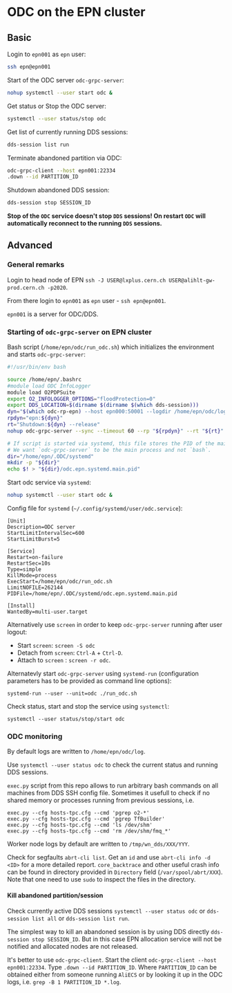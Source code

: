 # ODC on the EPN cluster

## Basic

Login to `epn001` as `epn` user:
```bash
ssh epn@epn001
```

Start of the ODC server `odc-grpc-server`:
```bash
nohup systemctl --user start odc &
```

Get status or Stop the ODC server:
```bash
systemctl --user status/stop odc
```

Get list of currently running DDS sessions: 
```bash
dds-session list run
```

Terminate abandoned partition via ODC:
```bash
odc-grpc-client --host epn001:22334
.down --id PARTITION_ID
```

Shutdown abandoned DDS session:
```bash
dds-session stop SESSION_ID
```

**Stop of the `ODC` service doesn't stop `DDS` sessions! On restart `ODC` will automatically reconnect to the running `DDS` sessions.**

## Advanced

### General remarks
Login to head node of EPN `ssh -J USER@lxplus.cern.ch USER@alihlt-gw-prod.cern.ch -p2020`.

From there login to `epn001` as `epn` user - `ssh epn@epn001`.

`epn001` is a server for ODC/DDS.

### Starting of `odc-grpc-server` on EPN cluster

Bash script (`/home/epn/odc/run_odc.sh`) which initializes the environment and starts `odc-grpc-server`:
```bash
#!/usr/bin/env bash

source /home/epn/.bashrc 
#module load ODC InfoLogger
module load O2PDPSuite
export O2_INFOLOGGER_OPTIONS="floodProtection=0"
export DDS_LOCATION=$(dirname $(dirname $(which dds-session)))
dyn="$(which odc-rp-epn) --host epn000:50001 --logdir /home/epn/odc/log --severity dbg --bash \"module load DDS\" --slots 256 --wrkdir \"/tmp/wn_dds\""
rpdyn="epn:${dyn}"
rt="Shutdown:${dyn} --release"
nohup odc-grpc-server --sync --timeout 60 --rp "${rpdyn}" --rt "${rt}" --host "*:22334" --logdir /home/epn/odc/log --severity dbg --infologger --restore epn &

# If script is started via systemd, this file stores the PID of the main process (`PIDFile` in systemd config).
# We want `odc-grpc-server` to be the main process and not `bash`.
dir="/home/epn/.ODC/systemd"
mkdir -p "${dir}"
echo $! > "${dir}/odc.epn.systemd.main.pid"
```

Start odc service via `systemd`:
```bash
nohup systemctl --user start odc &
```

Config file for `systemd` (`~/.config/systemd/user/odc.service`):
```
[Unit]
Description=ODC server
StartLimitIntervalSec=600
StartLimitBurst=5

[Service]
Restart=on-failure
RestartSec=10s
Type=simple
KillMode=process
ExecStart=/home/epn/odc/run_odc.sh
LimitNOFILE=262144
PIDFile=/home/epn/.ODC/systemd/odc.epn.systemd.main.pid

[Install]
WantedBy=multi-user.target
```

Alternatively use `screen` in order to keep `odc-grpc-server` running after user logout:
* Start `screen`: `screen -S odc`
* Detach from `screen`: `Ctrl-A` + `Ctrl-D`.
* Attach to `screen` : `screen -r odc`. 

Alternatevly start `odc-grpc-server` using `systemd-run` (configuration parameters has to be provided as command line options):
```
systemd-run --user --unit=odc ./run_odc.sh
```

Check status, start and stop the service using `systemctl`:
```
systemctl --user status/stop/start odc
```

### ODC monitoring
By default logs are written to `/home/epn/odc/log`.

Use `systemctl --user status odc` to check the current status and running DDS sessions.

`exec.py` script from this repo allows to run arbitrary bash commands on all machines from DDS SSH config file. Sometimes it usefull to check if no shared memory or processes running from previous sessions, i.e.
```
exec.py --cfg hosts-tpc.cfg --cmd 'pgrep o2-*'
exec.py --cfg hosts-tpc.cfg --cmd 'pgrep TfBuilder'
exec.py --cfg hosts-tpc.cfg --cmd 'ls /dev/shm'
exec.py --cfg hosts-tpc.cfg --cmd 'rm /dev/shm/fmq_*'
```

Worker node logs by default are written to `/tmp/wn_dds/XXX/YYY`.

Check for segfaults `abrt-cli list`. Get an `id` and use `abrt-cli info -d <ID>` for a more detailed report. `core_backtrace` and other useful crash info can be found in directory provided in `Directory` field (`/var/spool/abrt/XXX`). Note that one need to use `sudo` to inspect the files in the directory.

#### Kill abandoned partition/session
Check currently active DDS sessions `systemctl --user status odc` or `dds-session list all` or `dds-session list run`.

The simplest way to kill an abandoned session is by using DDS directly `dds-session stop SESSION_ID`. But in this case EPN allocation service will not be notified and allocated nodes are not released.

It's better to use `odc-grpc-client`. Start the client `odc-grpc-client --host epn001:22334`. Type `.down --id PARTITION_ID`. Where `PARTITION_ID` can be obtained either from someone running `AliECS` or by looking it up in the ODC logs, i.e. `grep -B 1 PARTITION_ID *.log`.
